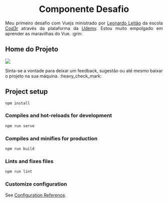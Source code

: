 <h1 align="center">Componente Desafio</h1>
<p align="justify">Meu primeiro desafio com Vuejs ministrado por <a href="https://github.com/leonardomleitao">Leonardo Leitão</a> da escola <a href="https://www.cod3r.com.br/">Cod3r</a> através da plataforma da <a href="https://www.udemy.com/">Udemy</a>. Estou muito empolgado em aprender as maravilhas do Vue. :grin:</p>

## Home do Projeto

<img src="https://github.com/renatoobrito/vue_componente-desafio/blob/master/src/plugins/home_componente_desafio.jpg">

<p>Sinta-se a vontade para deixar um feedback, sugestão ou até mesmo baixar o projeto na sua máquina. :heavy_check_mark:</p>

## Project setup
```
npm install
```

### Compiles and hot-reloads for development
```
npm run serve
```

### Compiles and minifies for production
```
npm run build
```

### Lints and fixes files
```
npm run lint
```

### Customize configuration
See [Configuration Reference](https://cli.vuejs.org/config/).
